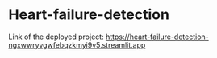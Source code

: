 # Heart-failure-detection

Link of the deployed project:
https://heart-failure-detection-ngxwwryvgwfebqzkmyi9v5.streamlit.app
